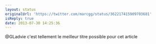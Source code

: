```yaml
---
layout: status
originalUrl: 'https://twitter.com/marcgg/status/362217415909703681'
isReply: true
date: 2013-07-30 14:25:36
---
```


@GLadvie c'est tellement le meilleur titre possible pour cet article
